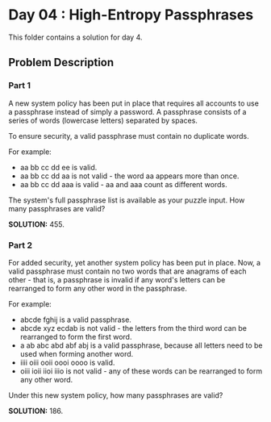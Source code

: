# Day 04 : High-Entropy Passphrases

This folder contains a solution for day 4.

## Problem Description

### Part 1

A new system policy has been put in place that requires all accounts to use a passphrase instead of simply a password. A passphrase consists of a series of words (lowercase letters) separated by spaces.

To ensure security, a valid passphrase must contain no duplicate words.

For example:

  * aa bb cc dd ee is valid.
  * aa bb cc dd aa is not valid - the word aa appears more than once.
  * aa bb cc dd aaa is valid - aa and aaa count as different words.

The system's full passphrase list is available as your puzzle input. How many passphrases are valid?

**SOLUTION:** 455.

### Part 2

For added security, yet another system policy has been put in place. Now, a valid passphrase must contain no two words that are anagrams of each other - that is, a passphrase is invalid if any word's letters can be rearranged to form any other word in the passphrase.

For example:

  * abcde fghij is a valid passphrase.
  * abcde xyz ecdab is not valid - the letters from the third word can be rearranged to form the first word.
  * a ab abc abd abf abj is a valid passphrase, because all letters need to be used when forming another word.
  * iiii oiii ooii oooi oooo is valid.
  * oiii ioii iioi iiio is not valid - any of these words can be rearranged to form any other word.

Under this new system policy, how many passphrases are valid?

**SOLUTION:** 186.
